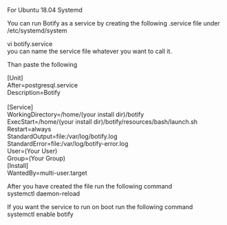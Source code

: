 For Ubuntu 18.04 Systemd

You can run Botify as a service by creating the following .service file under
/etc/systemd/system

vi botify.service</br>
you can name the service file whatever you want to call it.

Than paste the following

[Unit] </br>
After=postgresql.service </br>
Description=Botify </br>
</br>
[Service]</br>
WorkingDirectory=/home/(your install dir)/botify</br>
ExecStart=/home/(your install dir)/botify/resources/bash/launch.sh</br>
Restart=always</br>
StandardOutput=file:/var/log/botify.log</br>
StandardError=file:/var/log/botify-error.log</br>
User=(Your User) </br>
Group=(Your Group) </br>
[Install]</br>
WantedBy=multi-user.target</br>


After you have created the file run the following command</br>
systemctl daemon-reload

If you want the service to run on boot run the following command</br>
systemctl enable botify
